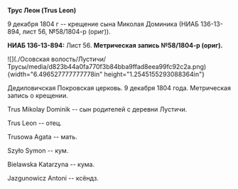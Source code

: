 **Трус Леон (Trus Leon)**

9 декабря 1804 г -- крещение сына Миколая Доминика (НИАБ 136-13-894,
лист 56, №58/1804-р (ориг)).

**НИАБ 136-13-894:** Лист 56. **Метрическая запись №58/1804-р (ориг).**

![](./Осовская волость/Лустичи/Трусы/media/d823b44a0fa770f3b84bba9ffad8eea99fc92c2a.png){width="6.496527777777778in"
height="1.2545155293088364in"}

Дедиловичская Покровская церковь. 9 декабря 1804 года. Метрическая
запись о крещении.

Trus Mikolay Dominik -- сын родителей с деревни Лустичи.

Trus Leon -- отец.

Trusowa Agata -- мать.

Szyło Symon -- кум.

Bielawska Katarzyna -- кума.

Jazgunowicz Antoni -- ксёндз.
